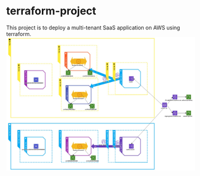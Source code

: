 # terraform-project
This project is to deploy a multi-tenant SaaS application on AWS using terraform.
![High Level Diagram](https://github.com/Sodhani/terraform-project/blob/master/Terraform_Project_Diagram.jpg?raw=true)
